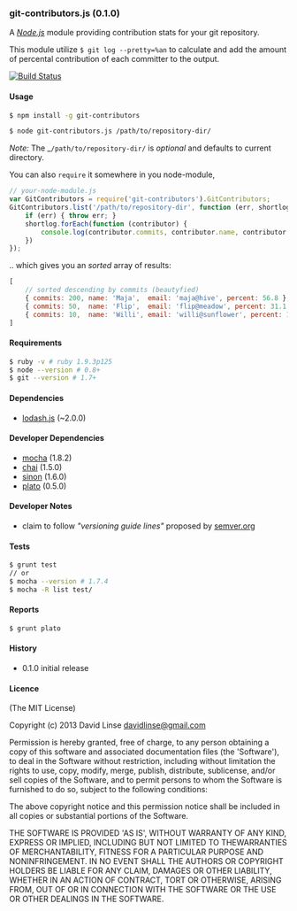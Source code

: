 ### git-contributors.js (0.1.0)

A [_Node.js_][nodejs] module providing contribution stats for your git repository.

This module utilize `$ git log --pretty=%an` to calculate and add the amount
of percental contribution of each committer to the output.

[![Build Status][travis_png]][travis_link]

[travis_png]: https://travis-ci.org/davidlinse/git-contributors.js.png?branch=master
[travis_link]: https://travis-ci.org/davidlinse/git-contributors.js

#### Usage

```sh
$ npm install -g git-contributors

$ node git-contributors.js /path/to/repository-dir/
```
_Note:_
The _`/path/to/repository-dir/` is _optional_ and defaults to current directory.


You can also `require` it somewhere in you node-module,

```js
// your-node-module.js
var GitContributors = require('git-contributors').GitContributors;
GitContributors.list('/path/to/repository-dir', function (err, shortlog) {
    if (err) { throw err; }
    shortlog.forEach(function (contributor) {
        console.log(contributor.commits, contributor.name, contributor.percent);
    })
});
```

.. which gives you an _sorted_ array of results:

```js
[
    // sorted descending by commits (beautyfied)
    { commits: 200, name: 'Maja',  email: 'maja@hive', percent: 56.8 },
    { commits: 50,  name: 'Flip',  email: 'flip@meadow', percent: 31.1 },
    { commits: 10,  name: 'Willi', email: 'willi@sunflower', percent: 10.8 }
]
```

#### Requirements

```sh
$ ruby -v # ruby 1.9.3p125
$ node --version # 0.8+
$ git --version # 1.7+
```

#### Dependencies
* [lodash.js][lodash] (~2.0.0)


#### Developer Dependencies

* [mocha][mocha] (1.8.2)
* [chai][chai] (1.5.0)
* [sinon][sinon] (1.6.0)
* [plato][plato] (0.5.0)


#### Developer Notes

* claim to follow _"versioning guide lines"_ proposed by [semver.org][semver]


#### Tests

```sh
$ grunt test
// or
$ mocha --version # 1.7.4
$ mocha -R list test/
```

#### Reports

```sh
$ grunt plato
```



#### History

* 0.1.0 initial release



[semver]: http://semver.org
[lodash]: http://lodash.com
[mocha]: http://visionmedia.github.com/mocha/
[chai]: http://chaijs.com
[sinon]: http://sinonjs.org
[plato]: https://github.com/es-analysis/plato
[nodejs]: http://nodejs.org

#### Licence

(The MIT License)

Copyright (c) 2013 David Linse <davidlinse@gmail.com>

Permission is hereby granted, free of charge, to any person obtaining a copy of this software and associated documentation
files (the 'Software'), to deal in the Software without restriction, including without limitation the rights to use, copy,
modify, merge, publish, distribute, sublicense, and/or sell copies of the Software, and to permit persons to whom the
Software is furnished to do so, subject to the following conditions:

The above copyright notice and this permission notice shall be included in all copies or substantial portions of the
Software.

THE SOFTWARE IS PROVIDED 'AS IS', WITHOUT WARRANTY OF ANY KIND, EXPRESS OR IMPLIED, INCLUDING BUT NOT LIMITED TO
THEWARRANTIES OF MERCHANTABILITY, FITNESS FOR A PARTICULAR PURPOSE AND NONINFRINGEMENT. IN NO EVENT SHALL THE AUTHORS OR
COPYRIGHT HOLDERS BE LIABLE FOR ANY CLAIM, DAMAGES OR OTHER LIABILITY, WHETHER IN AN ACTION OF CONTRACT, TORT OR OTHERWISE,
ARISING FROM, OUT OF OR IN CONNECTION WITH THE SOFTWARE OR THE USE OR OTHER DEALINGS IN THE SOFTWARE.
